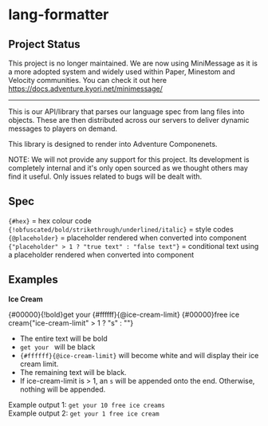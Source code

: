 # lang-formatter

## Project Status

This project is no longer maintained. We are now using MiniMessage as it is a more adopted system and widely used within Paper, Minestom and Velocity communities. You can check it out here https://docs.adventure.kyori.net/minimessage/

***

This is our API/library that parses our language spec from lang files into objects. These are then distributed across our servers to deliver dynamic messages to players on demand.

This library is designed to render into Adventure Componenets.

NOTE: We will not provide any support for this project. Its development is completely internal and it's only open sourced as we thought others may find it useful. Only issues related to bugs will be dealt with.

## Spec

`{#hex}` = hex colour code<br/>
`{!obfuscated/bold/strikethrough/underlined/italic}` = style codes<br/>
`{@placeholder}` = placeholder rendered when converted into component<br/>
`{"placeholder" > 1 ? "true text" : "false text"}` = conditional text using a placeholder rendered when converted into component

## Examples

__Ice Cream__

{#00000}{!bold}get your {#ffffff}{@ice-cream-limit} {#00000}free ice cream{"ice-cream-limit" > 1 ? "s" : ""}

 - The entire text will be bold
 - `get your ` will be black
 - `{#ffffff}{@ice-cream-limit}` will become white and will display their ice cream limit.
 - The remaining text will be black.
 - If ice-cream-limit is > 1, an `s` will be appended onto the end. Otherwise, nothing will be appended.
 
Example output 1: `get your 10 free ice creams`<br/>
Example output 2: `get your 1 free ice cream`
